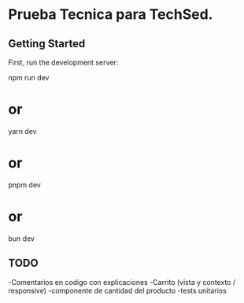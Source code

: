 # Prueba Tecnica para TechSed.

## Getting Started

First, run the development server:

npm run dev
# or
yarn dev
# or
pnpm dev
# or
bun dev

## TODO

-Comentarios en codigo con explicaciones
-Carrito (vista y contexto / responsive)
-componente de cantidad del producto
-tests unitarios